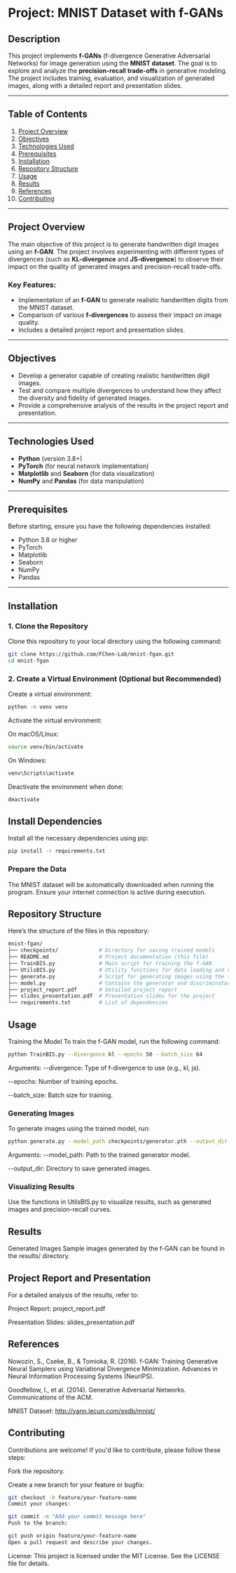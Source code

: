 # Project: MNIST Dataset with f-GANs

## Description
This project implements **f-GANs** (f-divergence Generative Adversarial Networks) for image generation using the **MNIST dataset**. The goal is to explore and analyze the **precision-recall trade-offs** in generative modeling. The project includes training, evaluation, and visualization of generated images, along with a detailed report and presentation slides.

---

## Table of Contents
1. [Project Overview](#project-overview)
2. [Objectives](#objectives)
3. [Technologies Used](#technologies-used)
4. [Prerequisites](#prerequisites)
5. [Installation](#installation)
6. [Repository Structure](#repository-structure)
7. [Usage](#usage)
8. [Results](#results)
9. [References](#references)
10. [Contributing](#contributing)

---

## Project Overview
The main objective of this project is to generate handwritten digit images using an **f-GAN**. The project involves experimenting with different types of divergences (such as **KL-divergence** and **JS-divergence**) to observe their impact on the quality of generated images and precision-recall trade-offs.

### Key Features:
- Implementation of an **f-GAN** to generate realistic handwritten digits from the MNIST dataset.
- Comparison of various **f-divergences** to assess their impact on image quality.
- Includes a detailed project report and presentation slides.

---

## Objectives
- Develop a generator capable of creating realistic handwritten digit images.
- Test and compare multiple divergences to understand how they affect the diversity and fidelity of generated images.
- Provide a comprehensive analysis of the results in the project report and presentation.

---

## Technologies Used
- **Python** (version 3.8+)
- **PyTorch** (for neural network implementation)
- **Matplotlib** and **Seaborn** (for data visualization)
- **NumPy** and **Pandas** (for data manipulation)

---

## Prerequisites
Before starting, ensure you have the following dependencies installed:
- Python 3.8 or higher
- PyTorch
- Matplotlib
- Seaborn
- NumPy
- Pandas

---

## Installation

### 1. Clone the Repository  
Clone this repository to your local directory using the following command:  
```bash
git clone https://github.com/FChen-Lab/mnist-fgan.git
cd mnist-fgan
```

### 2. Create a Virtual Environment (Optional but Recommended)
Create a virtual environment:
```bash
python -m venv venv
```

Activate the virtual environment:

On macOS/Linux:

```bash
source venv/bin/activate
```
On Windows:
```bash
venv\Scripts\activate
```
Deactivate the environment when done:

```bash
deactivate
```

## Install Dependencies
Install all the necessary dependencies using pip:

```bash
pip install -r requirements.txt
```

### Prepare the Data
The MNIST dataset will be automatically downloaded when running the program. Ensure your internet connection is active during execution.

## Repository Structure
Here’s the structure of the files in this repository:
```bash
mnist-fgan/
├── checkpoints/             # Directory for saving trained models
├── README.md                # Project documentation (this file)
├── TrainBIS.py              # Main script for training the f-GAN
├── UtilsBIS.py              # Utility functions for data loading and visualization
├── generate.py              # Script for generating images using the trained model
├── model.py                 # Contains the generator and discriminator models
├── project_report.pdf       # Detailed project report
├── slides_presentation.pdf  # Presentation slides for the project
└── requirements.txt         # List of dependencies
```
## Usage
Training the Model
To train the f-GAN model, run the following command:

```bash
python TrainBIS.py --divergence kl --epochs 50 --batch_size 64
```
Arguments:
--divergence: Type of f-divergence to use (e.g., kl, js).

--epochs: Number of training epochs.

--batch_size: Batch size for training.

### Generating Images
To generate images using the trained model, run:
```bash
python generate.py --model_path checkpoints/generator.pth --output_dir results/
```
Arguments:
--model_path: Path to the trained generator model.

--output_dir: Directory to save generated images.

### Visualizing Results
Use the functions in UtilsBIS.py to visualize results, such as generated images and precision-recall curves.

## Results
Generated Images
Sample images generated by the f-GAN can be found in the results/ directory.

## Project Report and Presentation
For a detailed analysis of the results, refer to:

Project Report: project_report.pdf

Presentation Slides: slides_presentation.pdf

## References
Nowozin, S., Cseke, B., & Tomioka, R. (2016). f-GAN: Training Generative Neural Samplers using Variational Divergence Minimization. Advances in Neural Information Processing Systems (NeurIPS).

Goodfellow, I., et al. (2014). Generative Adversarial Networks. Communications of the ACM.

MNIST Dataset: http://yann.lecun.com/exdb/mnist/

## Contributing
Contributions are welcome! If you'd like to contribute, please follow these steps:

Fork the repository.

Create a new branch for your feature or bugfix:
```bash
git checkout -b feature/your-feature-name
Commit your changes:
```
```bash
git commit -m "Add your commit message here"
Push to the branch:
```
```bash
git push origin feature/your-feature-name
Open a pull request and describe your changes.
```
License: This project is licensed under the MIT License. See the LICENSE file for details.
